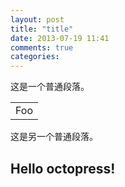 ```yaml
---
layout: post
title: "title"
date: 2013-07-19 11:41
comments: true
categories: 
---
```

这是一个普通段落。

<table>
    <tr>
        <td>Foo</td>
    </tr>
</table>

这是另一个普通段落。

## Hello octopress! ##
